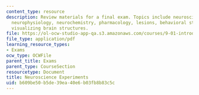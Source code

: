 ```yaml
---
content_type: resource
description: Review materials for a final exam. Topics include neuroscience experiments,
  neurophysiology, neurochemistry, pharmacology, lesions, behavioral studies, and
  visualizing brain structures.
file: https://ol-ocw-studio-app-qa.s3.amazonaws.com/courses/9-01-introduction-to-neuroscience-fall-2007/b609be50b5de39ea40e6b03fb8b83c5c_finalrev_experi.pdf
file_type: application/pdf
learning_resource_types:
- Exams
ocw_type: OCWFile
parent_title: Exams
parent_type: CourseSection
resourcetype: Document
title: Neuroscience Experiments
uid: b609be50-b5de-39ea-40e6-b03fb8b83c5c
---
```

